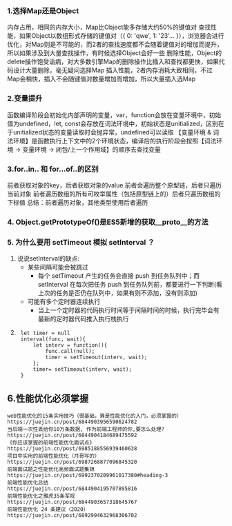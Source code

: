 ### 1.选择Map还是Object
内存占用，相同的内存大小，Map比Object能多存储大约50%的键值对
查找性能，如果Object以数组形式存储的键值对（{ 0: 'qwe', 1: '23'... }），浏览器会进行优化，对Map则是不可能的，而2者的查找速度都不会随着键值对的增加而提升，所以如果涉及到大量查找操作，有时候选择Object会好一些
删除性能，Object的delete操作饱受诟病，对大多数引擎Map的删除操作比插入和查找都更快，如果代码设计大量删除，毫无疑问选择Map
插入性能，2者内存消耗大致相同，不过Map会稍快，插入不会随键值对数量增加而增加，所以大量插入选Map
### 2.变量提升
函数编译阶段会初始化内部声明的变量，var，function会放在变量环境中，初始值为undefined，let, const会存放在词法环境中，初始状态是unitialized，区别在于unitialized状态的变量读取时会抛异常，undefined可以读取
【变量环境 & 词法环境】是函数执行上下文中的2个环境状态，编译后的执行阶段会按照【词法环境 -> 变量环境 -> 闭包/上一个作用域】的顺序去查找变量
### 3.for..in.. 和 for...of..的区别
前者获取对象的key，后者获取对象的value
前者会遍历整个原型链，后者只遍历当前对象
前者遍历数组的所有可枚举属性（包括原型链上的）后者只遍历数组的下标值
总结：前者遍历对象，其他类型使用后者遍历
### 4. Object.getPrototypeOf()是ES5新增的获取__proto__的方法
### 5. 为什么要用 setTimeout 模拟 setInterval ？
1. 说说setInterval的缺点:
    - 某些间隔可能会被跳过
      - 每个 setTimeout 产生的任务会直接 push 到任务队列中；而 setInterval 在每次把任务 push 到任务队列前，都要进行一下判断(看上次的任务是否仍在队列中，如果有则不添加，没有则添加)
    - 可能有多个定时器连续执行
      - 当上一个定时器的代码执行时间等于间隔时间的时候，执行完毕会有最新的定时器代码推入执行栈执行
2. ``` 
    let timer = null
    interval(func, wait){
        let interv = function(){
            func.call(null);
            timer = setTimeout(interv, wait);
        };
        timer= setTimeout(interv, wait);
    }
    ``` 
## 6.性能优化必须掌握
```
web性能优化的15条实用技巧（很基础，算是性能优化的入门，必须掌握的）
https://juejin.cn/post/6844903956590624782
当后端一次性丢给你10万条数据, 作为前端工程师的你,要怎么处理?
https://juejin.cn/post/6844904184689475592
《你应该掌握的前端性能优化面试点》
https://juejin.cn/post/6985188556939460638
项目中实用的前端性能优化（月哥写的）
https://juejin.cn/post/6987268877096845320
前端面试题之性能优化高频面试题集锦
https://juejin.cn/post/6992370209961017380#heading-3
前端性能优化总结
https://juejin.cn/post/6844904195707895816
前端性能优化之雅虎35条军规
https://juejin.cn/post/6844903657318645767
前端性能优化 24 条建议（2020）
https://juejin.cn/post/6892994632968306702
